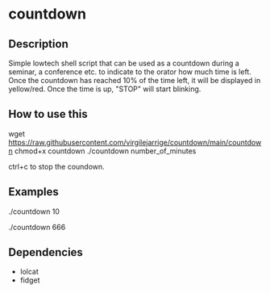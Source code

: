 # countdown

## Description

Simple lowtech shell script that can be used as a countdown during a seminar, a conference etc. to indicate to the orator how much time is left.
Once the countdown has reached 10% of the time left, it will be displayed in yellow/red.
Once the time is up, "STOP" will start blinking.

## How to use this

wget https://raw.githubusercontent.com/virgilejarrige/countdown/main/countdown
chmod+x countdown
./countdown number_of_minutes

ctrl+c to stop the coundown.

## Examples

./countdown 10

./countdown 666

## Dependencies
  - lolcat
  - fidget
